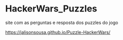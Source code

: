 # HackerWars_Puzzles
 site com as perguntas e resposta dos puzzles do jogo

https://jalisonsousa.github.io/Puzzle-HackerWars/
